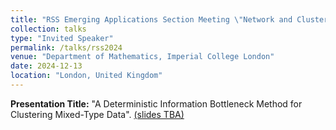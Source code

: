```yaml
---
title: "RSS Emerging Applications Section Meeting \"Network and Clustering Analysis for Emerging Applications\""
collection: talks
type: "Invited Speaker"
permalink: /talks/rss2024
venue: "Department of Mathematics, Imperial College London"
date: 2024-12-13
location: "London, United Kingdom"
---
```


**Presentation Title:** "A Deterministic Information Bottleneck Method for Clustering Mixed-Type Data". [(slides TBA)](https://arxiv.org/abs/2407.03389)